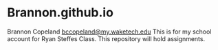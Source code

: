 # Brannon.github.io
Brannon Copeland
bccopeland@my.waketech.edu
This is for my school account for Ryan Steffes Class.
This repository will hold assignments.

